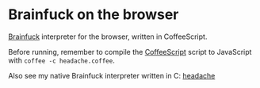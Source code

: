 # Brainfuck on the browser

[Brainfuck](https://en.wikipedia.org/wiki/Brainfuck) interpreter for the
browser, written in CoffeeScript.

Before running, remember to compile the
[CoffeeScript](https://github.com/jashkenas/coffeescript) script to JavaScript
with `coffee -c headache.coffee`.

Also see my native Brainfuck interpreter written in C:
[headache](https://github.com/gboncoffee/headache)
